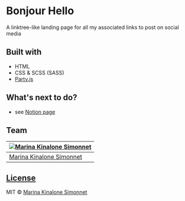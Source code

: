 # Bonjour Hello

A linktree-like landing page for all my associated links to post on social media

## Built with 

- HTML
- CSS & SCSS (SASS)
- [Party.js](https://party.js.org/)

## What's next to do?
- see [Notion page](https://www.notion.so/marinakinalone/bonjour-hello-associated-links-in-bio-6df31f381edf4272b84d2af7cd127da2)

## Team

[![Marina Kinalone Simonnet](https://avatars.githubusercontent.com/u/63544936?v=3&s=144)](https://github.com/marinakinalone) |
---|
[Marina Kinalone Simonnet](https://github.com/marinakinalone) |

## [License](https://github.com/marinakinalone/kinalonedev/blob/main/LICENSE.txt)

MIT © [Marina Kinalone Simonnet](https://github.com/marinakinalone)

